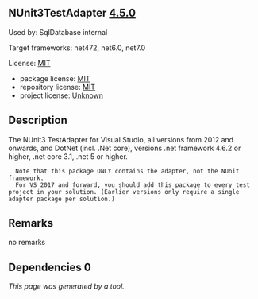 NUnit3TestAdapter [4.5.0](https://www.nuget.org/packages/NUnit3TestAdapter/4.5.0)
--------------------

Used by: SqlDatabase internal

Target frameworks: net472, net6.0, net7.0

License: [MIT](../../../../licenses/mit) 

- package license: [MIT](https://licenses.nuget.org/MIT) 
- repository license: [MIT](https://github.com/nunit/nunit3-vs-adapter) 
- project license: [Unknown](https://docs.nunit.org/articles/vs-test-adapter/Index.html) 

Description
-----------
The NUnit3 TestAdapter for Visual Studio, all versions from 2012 and onwards, and DotNet (incl. .Net core), versions .net framework 4.6.2 or higher, .net core 3.1, .net 5 or higher.

      Note that this package ONLY contains the adapter, not the NUnit framework.
      For VS 2017 and forward, you should add this package to every test project in your solution. (Earlier versions only require a single adapter package per solution.)

Remarks
-----------
no remarks


Dependencies 0
-----------


*This page was generated by a tool.*
